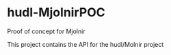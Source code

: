 # hudl-MjolnirPOC
Proof of concept for Mjolnir

This project contains the API for the hudl/Molnir project
